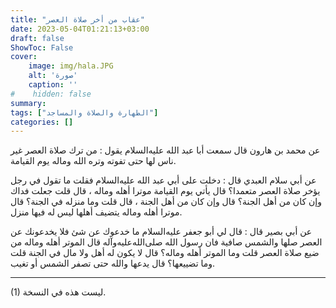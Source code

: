 ```yaml
---
title: "عقاب من أخر صلاة العصر"
date: 2023-05-04T01:21:13+03:00
draft: false
ShowToc: False
cover:
    image: img/hala.JPG
    alt: 'صورة'
    caption: ''
#    hidden: false
summary: 
tags: ["الطهارة والصلاة والمساجد"]
categories: []
---
```

عن محمد بن هارون قال
سمعت أبا عبد الله عليه‌السلام يقول : من ترك صلاة العصر غير ناس لها حتى
تفوته وتره الله وماله يوم القيامة.

عن أبي سلام العبدي قال : دخلت على أبي
عبد الله عليه‌السلام فقلت ما تقول في رجل يؤخر صلاة العصر متعمدا؟ قال يأتي
يوم القيامة موترا أهله وماله ، قال قلت جعلت فداك وإن كان من أهل
الجنة؟ قال وإن كان من أهل الجنة ، قال قلت وما منزله في الجنة؟ قال
موترا أهله وماله يتضيف أهلها ليس له فيها منزل.

 عن أبي بصير قال : قال لي أبو جعفر عليه‌السلام ما خدعوك عن شئ فلا
يخدعونك عن العصر صلها والشمس صافية فان رسول الله صلى‌الله‌عليه‌وآله قال الموتر
أهله وماله من ضيع صلاة العصر قلت وما الموتر أهله وماله؟ قال لا يكون
له أهل ولا مال في الجنة قلت وما تضييعها؟ قال يدعها والله حتى تصفر
الشمس أو تغيب.
__________________
(1) ليست هذه في النسخة.

